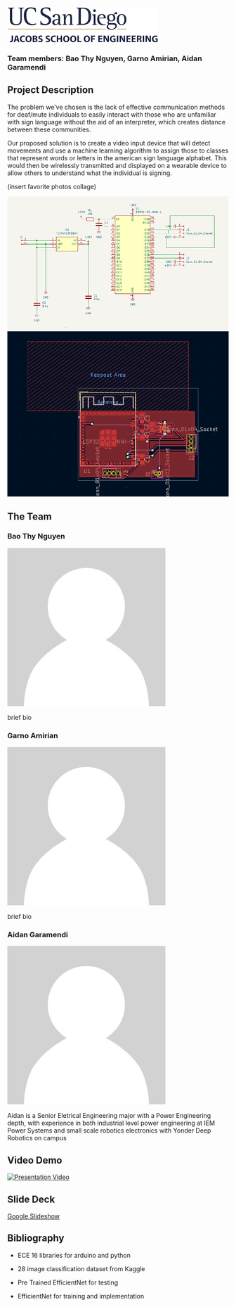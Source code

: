 ![logo](/images/logo.jpg)
### Team members: Bao Thy Nguyen, Garno Amirian, Aidan Garamendi 
## Project Description

The problem we’ve chosen is the lack of effective communication methods for deaf/mute individuals to easily interact with those who are unfamiliar with sign language without the aid of an interpreter, which creates distance between these communities.

Our proposed solution is to create a video input device that will detect movements and use a machine learning algorithm to assign those to classes that represent words or letters in the american sign language alphabet. This would then be wirelessly transmitted and displayed on a wearable device to allow others to understand what the individual is signing.

(insert favorite photos collage)

![logo](/images/schematic1.png) 
![logo](/images/schematic2.png)


## The Team

### Bao Thy Nguyen

![logo](/images/blank.jpg)

brief bio

### Garno Amirian

![logo](/images/blank.jpg)

brief bio

### Aidan Garamendi

![logo](/images/blank.jpg)

Aidan is a Senior Eletrical Engineering major with a Power Engineering depth, with experience in both industrial level power engineering at IEM Power Systems and small scale robotics electronics with Yonder Deep Robotics on campus


## Video Demo 
[![Presentation Video](https://img.youtube.com/vi/dQw4w9WgXcQ/0.jpg)](https://www.youtube.com/watch?v=dQw4w9WgXcQ)

## Slide Deck
[Google Slideshow](https://docs.google.com/presentation/d/1VO9xiTrAwZHm3HV66OTTplPPoqh0uB_zesGNIXyZNLo/edit)

## Bibliography
* ECE 16 libraries for arduino and python

* 28 image classification dataset from Kaggle

* Pre Trained EfficientNet for testing

* EfficientNet for training and implementation
